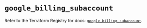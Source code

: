 # `google_billing_subaccount`

Refer to the Terraform Registry for docs: [`google_billing_subaccount`](https://registry.terraform.io/providers/hashicorp/google/5.26.0/docs/resources/billing_subaccount).

